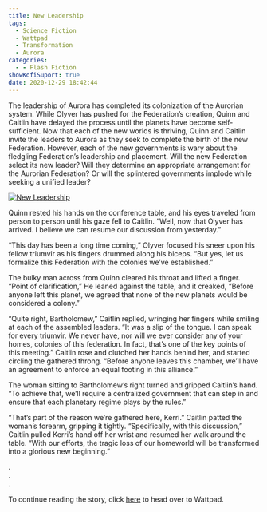 ```yaml
---
title: New Leadership
tags:
  - Science Fiction
  - Wattpad
  - Transformation
  - Aurora
categories:
  - - Flash Fiction
showKofiSuport: true
date: 2020-12-29 18:42:44
---
```


The leadership of Aurora has completed its colonization of the Aurorian system. While Olyver has pushed for the Federation’s creation, Quinn and Caitlin have delayed the process until the planets have become self-sufficient. Now that each of the new worlds is thriving, Quinn and Caitlin invite the leaders to Aurora as they seek to complete the birth of the new Federation. However, each of the new governments is wary about the fledgling Federation’s leadership and placement.<!-- more --> Will the new Federation select its new leader? Will they determine an appropriate arrangement for the Aurorian Federation? Or will the splintered governments implode while seeking a unified leader?

<div class="center">

[![New Leadership](/images/covers/transformation.png "New Leadership")](https://www.wattpad.com/1000828253-transformation-new-leadership)

</div>

Quinn rested his hands on the conference table, and his eyes traveled from person to person until his gaze fell to Caitlin. “Well, now that Olyver has arrived. I believe we can resume our discussion from yesterday.”

“This day has been a long time coming,” Olyver focused his sneer upon his fellow triumvir as his fingers drummed along his biceps. “But yes, let us formalize this Federation with the colonies we’ve established.”

The bulky man across from Quinn cleared his throat and lifted a finger. “Point of clarification,” He leaned against the table, and it creaked, “Before anyone left this planet, we agreed that none of the new planets would be considered a colony.”

“Quite right, Bartholomew,” Caitlin replied, wringing her fingers while smiling at each of the assembled leaders. “It was a slip of the tongue. I can speak for every triumvir. We never have, nor will we ever consider any of your homes, colonies of this federation. In fact, that’s one of the key points of this meeting.” Caitlin rose and clutched her hands behind her, and started circling the gathered throng. “Before anyone leaves this chamber, we’ll have an agreement to enforce an equal footing in this alliance.”

The woman sitting to Bartholomew’s right turned and gripped Caitlin’s hand. “To achieve that, we’ll require a centralized government that can step in and ensure that each planetary regime plays by the rules.”

“That’s part of the reason we’re gathered here, Kerri.” Caitlin patted the woman’s forearm, gripping it tightly. “Specifically, with this discussion,” Caitlin pulled Kerri’s hand off her wrist and resumed her walk around the table. “With our efforts, the tragic loss of our homeworld will be transformed into a glorious new beginning.”

<div class="center story-ellipses">

.</br>
.</br>
.</br>

</div>

<div>

To continue reading the story, click [here](https://www.wattpad.com/1000828253-transformation-new-leadership) to head over to Wattpad.

</div>